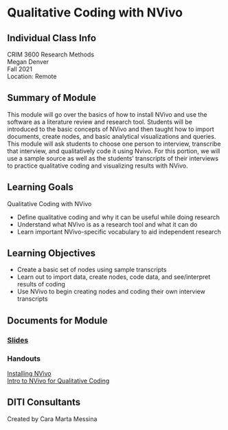 # Qualitative Coding with NVivo

## Individual Class Info
CRIM 3600 Research Methods
<br>
Megan Denver
<br>
Fall 2021
<br>
Location: Remote
<br>

## Summary of Module
This module will go over the basics of how to install NVivo and use the software as a literature review and research tool. Students will be introduced to the basic concepts of NVivo and then taught how to import documents, create nodes, and basic analytical visualizations and queries.
This module will ask students to choose one person to interview, transcribe that interview, and qualitatively code it using Nvivo. For this portion, we will use a sample source as well as the students’ transcripts of their interviews to practice qualitative coding and visualizing results with NVivo.

## Learning Goals
Qualitative Coding with NVivo
* Define qualitative coding and why it can be useful while doing research
* Understand what NVivo is as a research tool and what it can do
* Learn important NVivo-specific vocabulary to aid independent research  

## Learning Objectives
* Create a basic set of nodes using sample transcripts
* Learn out to import data, create nodes, code data, and see/interpret results of coding
* Use NVivo to begin creating nodes and coding their own interview transcripts

## Documents for Module

### [Slides](https://github.com/NULabNortheastern/digitalassignmentshowcase/blob/master/text_analysis/intro_to_nvivo/criminology_research_methods_fall2021_denver/Denver_%20FA21_%20NVivo%20slides.pptx.pdf)

### Handouts
[Installing NVivo](https://github.com/NULabNortheastern/digitalassignmentshowcase/blob/master/text_analysis/intro_to_nvivo/criminology_research_methods_fall2021_denver/Installing%20NVivo.docx.pdf)
<br/>
[Intro to NVivo for Qualitative Coding](https://github.com/NULabNortheastern/digitalassignmentshowcase/blob/master/text_analysis/intro_to_nvivo/criminology_research_methods_fall2021_denver/handout-NVivo.docx.pdf)


## DITI Consultants
Created by Cara Marta Messina

